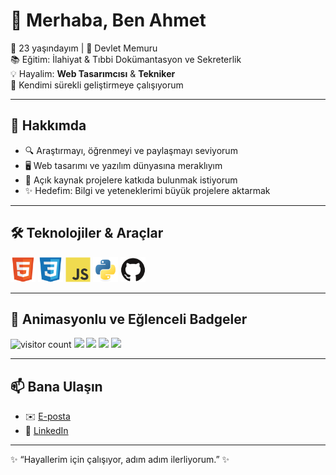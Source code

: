 # 👋 Merhaba, Ben Ahmet

🎉 23 yaşındayım | 💼 Devlet Memuru  
📚 Eğitim: İlahiyat & Tıbbi Dokümantasyon ve Sekreterlik  
💡 Hayalim: **Web Tasarımcısı** & **Tekniker**  
🚀 Kendimi sürekli geliştirmeye çalışıyorum  

---

## 🌈 Hakkımda
- 🔍 Araştırmayı, öğrenmeyi ve paylaşmayı seviyorum  
- 🖥️ Web tasarımı ve yazılım dünyasına meraklıyım  
- 🤝 Açık kaynak projelere katkıda bulunmak istiyorum  
- ✨ Hedefim: Bilgi ve yeteneklerimi büyük projelere aktarmak  

---

## 🛠️ Teknolojiler & Araçlar
<p align="left">
  <img src="https://raw.githubusercontent.com/devicons/devicon/master/icons/html5/html5-original.svg" alt="html5" width="40" height="40"/>
  <img src="https://raw.githubusercontent.com/devicons/devicon/master/icons/css3/css3-original.svg" alt="css3" width="40" height="40"/>
  <img src="https://raw.githubusercontent.com/devicons/devicon/master/icons/javascript/javascript-original.svg" alt="javascript" width="40" height="40"/>
  <img src="https://raw.githubusercontent.com/devicons/devicon/master/icons/python/python-original.svg" alt="python" width="40" height="40"/>
  <img src="https://raw.githubusercontent.com/devicons/devicon/master/icons/github/github-original.svg" alt="github" width="40" height="40"/>
</p>

---

## 🌟 Animasyonlu ve Eğlenceli Badgeler
<p align="left">
  <img src="https://komarev.com/ghpvc/?username=AhmetKRNT&color=blue" alt="visitor count"/>
  <img src="https://img.shields.io/badge/Çalışıyor%20%F0%9F%9A%80-Web%20Tasarımı-blue"/>
  <img src="https://img.shields.io/badge/Hedeflerim-✨%20Tekniker-red"/>

<img src="https://img.shields.io/badge/Learning-Python-orange"/>
<img src="https://img.shields.io/badge/Working-Web_Design-blue"/>
</p>

---

## 📫 Bana Ulaşın
- ✉️ [E-posta](mailto:)  
- 💼 [LinkedIn](https://linkedin.com/in/) 

---

✨ “Hayallerim için çalışıyor, adım adım ilerliyorum.” ✨
